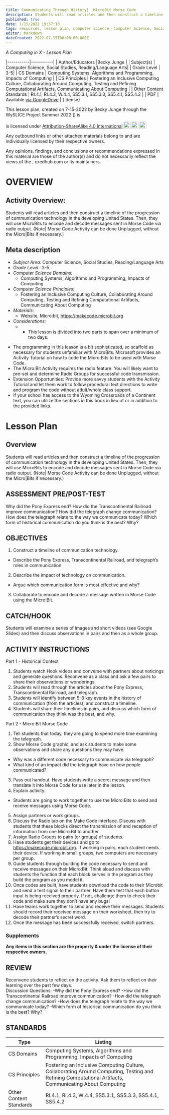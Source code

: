 ```yaml
---
title: Communicating Through History|  MicroBit Morse Code
description: Students will read articles and then construct a timeline of the progression of communication technology in the developing United States.  Then, they will use MicroBits to encode and decode messages sent in Morse Code via radio output.  (Note| Morse Code Activity can be done Unplugged, without the Micro|Bits if necessary.)
published: true
date: 7/15/2022 19:37:18
tags: resources, lesson plan, computer science, Computer Science, Social Studies, Reading/Language Arts 
editor: markdown
dateCreated: 2022-07-15T00:00:00.000Z
---
```

*A Computing in X - Lesson Plan*

|-----------|-----------|
| Author/Educators |Becky Junge |
| Subject(s) | Computer Science, Social Studies, Reading/Language Arts|
| Grade Level | 3-5|
| CS Domains | Computing Systems, Algorithms and Programming, Impacts of Computing |
| CS Principles | Fostering an Inclusive Computing Culture, Collaborating Around Computing, Testing and Refining Computational Artifacts, Communicating About Computing |
| Other Content Standards | RI.4.1, RI.4.3, W.4.4, SS5.3.1, SS5.3.3, SS5.4.1, SS5.4.2 | 
| PDF | Available [via GoogleDrive]() |
{.dense}






This lesson plan, created on 7-15-2022 by Becky Junge through the  WySLICE Project Summer 2022 () is  <p xmlns:cc="http://creativecommons.org/ns#" >  is licensed under <a href="http://creativecommons.org/licenses/by-sa/4.0/?ref=chooser-v1" target="_blank" rel="license noopener noreferrer" style="display:inline-block;">Attribution-ShareAlike 4.0 International<img style="height:22px!important;margin-left:3px;vertical-align:text-bottom;" src="https://mirrors.creativecommons.org/presskit/icons/cc.svg?ref=chooser-v1"><img style="height:22px!important;margin-left:3px;vertical-align:text-bottom;" src="https://mirrors.creativecommons.org/presskit/icons/by.svg?ref=chooser-v1"><img style="height:22px!important;margin-left:3px;vertical-align:text-bottom;" src="https://mirrors.creativecommons.org/presskit/icons/sa.svg?ref=chooser-v1"></a></p>


Any outbound links or other attached materials belong to and are individually licensed by their respective owners. 


Any opinions, findings, and conclusions or recommendations expressed in this material are those of the author(s) and do not necessarily reflect the views of the , cxedhub.com or its maintainers.


# OVERVIEW
## Activity Overview:  
Students will read articles and then construct a timeline of the progression of communication technology in the developing United States.  Then, they will use MicroBits to encode and decode messages sent in Morse Code via radio output.  (Note| Morse Code Activity can be done Unplugged, without the Micro|Bits if necessary.)
## Meta description
+ *Subject Area:* Computer Science, Social Studies, Reading/Language Arts 
+ *Grade Level :* 3-5 
+ *Computer Science Domains:*
   + Computing Systems, Algorithms and Programming, Impacts of Computing
+ *Computer Science Principles:*
   + Fostering an Inclusive Computing Culture, Collaborating Around Computing, Testing and Refining Computational Artifacts, Communicating About Computing
+ *Materials:* 
   + Website, Micro:bit, https://makecode.microbit.org
+ *Considerations:*
   + - This lesson is divided into two parts to span over a minimum of two days. 
- The programming in this lesson is a bit sophisticated, so scaffold as necessary for students unfamiliar with MicroBits.  Microsoft provides an Activity Tutorial on how to code the Micro:Bits to be used with Morse Code. 
- The Micro:Bit Activity requires the radio feature.  You will likely want to pre-set and determine Radio Groups for successful code transmission. 
- Extension Opportunities: Provide more savvy students with the Activity Tutorial and let them work to follow procedural text directions to write and program the code without adult/whole class support.  
- If your school has access to the Wyoming Crossroads of a Continent text, you can utilize the sections in this book in lieu of or in addition to the provided links.


# Lesson Plan
## Overview
Students will read articles and then construct a timeline of the progression of communication technology in the developing United States.  Then, they will use MicroBits to encode and decode messages sent in Morse Code via radio output.  (Note| Morse Code Activity can be done Unplugged, without the Micro|Bits if necessary.)
## ASSESSMENT PRE/POST-TEST
Why did the Pony Express end?
How did the Transcontinental Railroad improve communication?
How did the telegraph change communication?
How does the telegraph relate to the way we communicate today?
Which form of historical communication do you think is the best?  Why?
## OBJECTIVES
1. Construct a timeline of communication technology. 
- Describe the Pony Express, Transcontinental Railroad, and telegraph’s roles in communication. 
2. Describe the impact of technology on communication.
- Argue which communication form is most effective and why?
3. Collaborate to encode and decode a message written in Morse Code using the Micro:Bit.


## CATCH/HOOK
Students will examine a series of images and short videos (see Google Slides) and then discuss observations in pairs and then as a whole group.


## ACTIVITY INSTRUCTIONS
Part 1 - Historical Context
1. Students watch Hook videos and converse with partners about noticings and generate questions.  Reconvene as a class and ask a few pairs to share their observations or wonderings.
2. Students will read through the articles about the Pony Express, Transcontinental Railroad, and telegraph. 
3. Students will identify between 5-8 key events in the history of communication (from the articles), and construct a timeline.
4. Students will share their timelines in pairs, and discuss which form of communication they think was the best, and why. 


Part 2 - Micro:Bit Morse Code 
1. Tell students that today, they are going to spend more time examining the telegraph.  
2. Show Morse Code graphic, and ask students to make some observations and share any questions they may have.  
- Why was a different code necessary to communicate via telegraph?
- What kind of an impact did the telegraph have on how people communicated?
3. Pass out handout.  Have students write a secret message and then translate it into Morse Code for use later in the lesson.  
4. Explain activity:
- Students are going to work together to use the Micro:Bits to send and receive messages using Morse Code.  
5. Assign partners or work groups.
6. Discuss the Radio tab on the Make Code interface.  Discuss with students that these blocks direct the transmission of and reception of information from one Micro:Bit to another.  
7. Assign Radio Groups to pairs (or groups) of students.
8. Have students get their devices and go to https://makecode.microbit.org.  If working in pairs, each student needs their device.  If working in small groups, two computers are necessary per group.  
9. Guide students through building the code necessary to send and receive messages on their Micro:Bit.  Think aloud and discuss with students the function that each block serves in the program as they build the program as you model it.  
10. Once codes are built, have students download the code to their Microbit and send a test signal to their partner.  Have them test that each button input is being received properly.  If not, challenge them to check their code and make sure they don’t have any bugs!
11. Have teams work together to send and receive their messages.  Students should record their received message on their worksheet, then try to decode their partner’s secret word. 
12. Once the message has been successfully received, switch partners.


### Supplements
**Any items in this section are the property & under the license of their respective owners.**






## REVIEW
Reconvene students to reflect on the activity.  Ask them to reflect on their learning over the past few days.  
Discussion Questions:
-Why did the Pony Express end?
-How did the Transcontinental Railroad improve communication?
-How did the telegraph change communication?
-How does the telegraph relate to the way we communicate today?
-Which form of historical communication do you think is the best?  Why?
## STANDARDS        
| Type | Listing | 
|-----------|-----------|
| CS Domains  | Computing Systems, Algorithms and Programming, Impacts of Computing|
| CS Principles   | Fostering an Inclusive Computing Culture, Collaborating Around Computing, Testing and Refining Computational Artifacts, Communicating About Computing|
| Other Content Standards | RI.4.1, RI.4.3, W.4.4, SS5.3.1, SS5.3.3, SS5.4.1, SS5.4.2  |